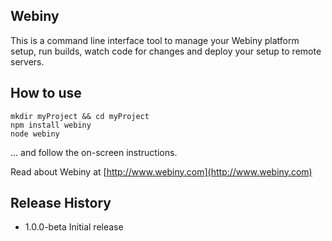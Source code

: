Webiny
---------

This is a command line interface tool to manage your Webiny platform setup, run builds, watch code for changes and deploy
your setup to remote servers.

## How to use
```
mkdir myProject && cd myProject
npm install webiny
node webiny
```
... and follow the on-screen instructions.
 
Read about Webiny at [http://www.webiny.com](http://www.webiny.com)

## Release History

* 1.0.0-beta Initial release